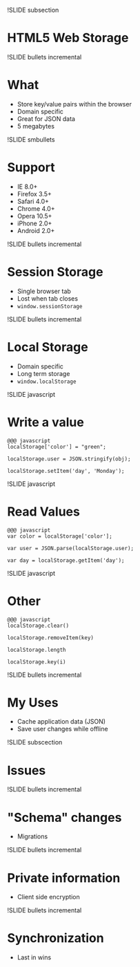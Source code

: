 !SLIDE subsection
# HTML5 Web Storage #

!SLIDE bullets incremental
# What #
* Store key/value pairs within the browser
* Domain specific
* Great for JSON data
* 5 megabytes

!SLIDE smbullets
# Support #
* IE 8.0+
* Firefox 3.5+
* Safari 4.0+
* Chrome 4.0+
* Opera 10.5+
* iPhone 2.0+
* Android 2.0+

!SLIDE bullets incremental
# Session Storage
* Single browser tab
* Lost when tab closes
* <code>window.sessionStorage</code>

!SLIDE bullets incremental
# Local Storage
* Domain specific
* Long term storage
* <code>window.localStorage</code>

!SLIDE javascript
# Write a value
    @@@ javascript
    localStorage['color'] = "green";
    
    localStorage.user = JSON.stringify(obj);
    
    localStorage.setItem('day', 'Monday');

!SLIDE javascript
# Read Values
    @@@ javascript
    var color = localStorage['color'];
    
    var user = JSON.parse(localStorage.user);
    
    var day = localStorage.getItem('day');

!SLIDE javascript
# Other
    @@@ javascript
    localStorage.clear()

    localStorage.removeItem(key)
    
    localStorage.length
    
    localStorage.key(i)
    
!SLIDE bullets incremental
# My Uses
* Cache application data (JSON)
* Save user changes while offline
    
!SLIDE subscection
# Issues

!SLIDE bullets incremental
# "Schema" changes
* Migrations

!SLIDE bullets incremental
# Private information
* Client side encryption

!SLIDE bullets incremental
# Synchronization
* Last in wins



